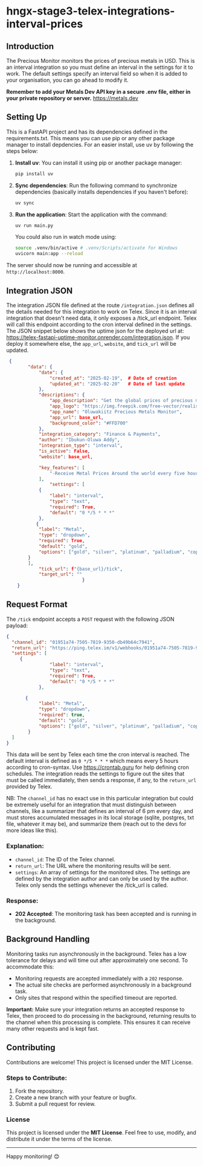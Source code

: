 # hngx-stage3-telex-integrations-interval-prices

## Introduction

The Precious Monitor monitors the prices of precious metals in USD.
This is an interval integration so you must define an interval in the settings for it to work. The default settings specify an interval field so when it is added to your organisation, you can go ahead to modify it.

**Remember to add your Metals Dev API key in a secure .env file, either in your private repository or server.**
https://metals.dev

## Setting Up

This is a FastAPI project and has its dependencies defined in the requirements.txt. This means you can use pip or any other package manager to install depdencies. For an easier install, use uv by following the steps below:

1. **Install uv**: You can install it using pip or another package manager:

   ```bash
   pip install uv
   ```

2. **Sync dependencies**: Run the following command to synchronize dependencies (basically installs dependencies if you haven't before):

   ```bash
   uv sync
   ```

3. **Run the application**: Start the application with the command:

   ```bash
   uv run main.py
   ```

   You could also run in watch mode using:

   ```bash
   source .venv/bin/active # .venv/Scripts/activate for Windows
   uvicorn main:app --reload
   ```

The server should now be running and accessible at `http://localhost:8000`.

## Integration JSON

The integration JSON file defined at the route `/integration.json` defines all the details needed for this integration to work on Telex. Since it is an interval integration that doesn't need data, it only exposes a /tick_url endpoint. Telex will call this endpoint according to the cron interval defined in the settings. The JSON snippet below shows the uptime json for the deployed url at: https://telex-fastapi-uptime-monitor.onrender.com/integration.json. If you deploy it somewhere else, the `app_url`, `website`, and `tick_url` will be updated.

```json
 {
        "data": {
            "date": {
                "created_at": "2025-02-19",  # Date of creation
                "updated_at": "2025-02-20"   # Date of last update
            },
            "descriptions": {
                "app_description": "Get the global prices of precious metals in USD, every 5 hours.",
                "app_logo": "https://img.freepik.com/free-vector/realistic-gold-metallic-button-brushed-surface-texture_1017-17738.jpg?t=st=1740137405~exp=1740141005~hmac=c93ecdb97a52b51bb5ea27b470f81427c9bca3a658d59f0d8181ed75dd71e6aa&w=826",
                "app_name": "Oluwakiitz Precious Metals Monitor",
                "app_url": base_url,
                "background_color": "#FFD700"
            },
            "integration_category": "Finance & Payments",
            "author": "Ibukun-Oluwa Addy",
            "integration_type": "interval",
            "is_active": False,
            "website": base_url,

            "key_features": [
                "-Receive Metal Prices Around the world every five hours"
            ],
                "settings": [
            {
                "label": "interval",
                "type": "text",
                "required": True,
                "default": "0 */5 * * *"
            },
           {
            "label": "Metal",
            "type": "dropdown",
            "required": True,
            "default": "gold",
            "options": ["gold", "silver", "platinum", "palladium", "copper", "aluminum", "lead", "nickel", "zinc"]
        }
        ],
            "tick_url": f"{base_url}/tick",
            "target_url": ""
                            }
    }

```

## Request Format

The `/tick` endpoint accepts a `POST` request with the following JSON payload:

```json
{
  "channel_id": "01951a74-7505-7819-9350-db49b64c7941",
  "return_url": "https://ping.telex.im/v1/webhooks/01951a74-7505-7819-9350-db49b64c7941",
  "settings": [
     {
                "label": "interval",
                "type": "text",
                "required": True,
                "default": "0 */5 * * *"
            },

       {
            "label": "Metal",
            "type": "dropdown",
            "required": true,
            "default": "gold",
            "options": ["gold", "silver", "platinum", "palladium", "copper", "aluminum", "lead", "nickel", "zinc"]
        }
  ]
}

```

This data will be sent by Telex each time the cron interval is reached. The default interval is defined as `0 */5 * * *` which means every 5 hours according to cron-syntax. Use https://crontab.guru for help defining cron schedules. The integration reads the settings to figure out the sites that must be called immediately, then sends a response, if any, to the `return_url` provided by Telex.

NB: The `channel_id` has no exact use in this particular integration but could be extremely useful for an integration that must distinguish between channels, like a summarizer that defines an interval of 6 pm every day, and must stores accumulated messages in its local storage (sqlite, postgres, txt file, whatever it may be), and summarize them (reach out to the devs for more ideas like this).

### Explanation:

- `channel_id`: The ID of the Telex channel.
- `return_url`: The URL where the monitoring results will be sent.
- `settings`: An array of settings for the monitored sites. The settings are defined by the integration author and can only be used by the author. Telex only sends the settings whenever the /tick_url is called.

### Response:

- **202 Accepted**: The monitoring task has been accepted and is running in the background.

## Background Handling

Monitoring tasks run asynchronously in the background. Telex has a low tolerance for delays and will time out after approximately one second. To accommodate this:

- Monitoring requests are accepted immediately with a `202` response.
- The actual site checks are performed asynchronously in a background task.
- Only sites that respond within the specified timeout are reported.

**Important:** Make sure your integration returns an accepted response to Telex, then proceed to do processing in the background, returning results to the channel when this processing is complete. This ensures it can receive many other requests and is kept fast.

## Contributing

Contributions are welcome! This project is licensed under the MIT License.

### Steps to Contribute:

1. Fork the repository.
2. Create a new branch with your feature or bugfix.
3. Submit a pull request for review.

### License

This project is licensed under the **MIT License**. Feel free to use, modify, and distribute it under the terms of the license.

---

Happy monitoring! 😊
